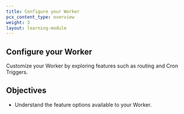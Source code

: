 ```yaml
---
title: Configure your Worker
pcx_content_type: overview
weight: 3
layout: learning-module
---
```


## Configure your Worker

Customize your Worker by exploring features such as routing and Cron Triggers.

## Objectives

- Understand the feature options available to your Worker.